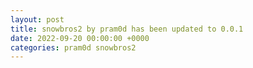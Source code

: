 ```yaml
---
layout: post
title: snowbros2 by pram0d has been updated to 0.0.1
date: 2022-09-20 00:00:00 +0000
categories: pram0d snowbros2
---
```


